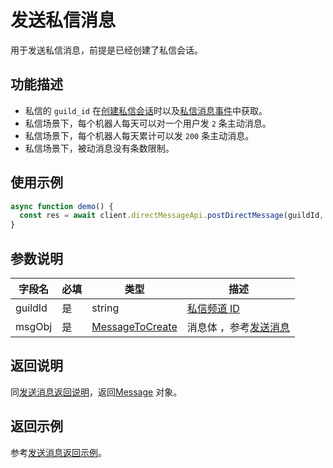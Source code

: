 # 发送私信消息 <Badge text="v2.6.0" />

用于发送私信消息，前提是已经创建了私信会话。

## 功能描述

- 私信的 `guild_id` 在[创建私信会话](post_dms.md)时以及[私信消息事件](../../api/gateway/direct_message.md)中获取。
- 私信场景下，每个机器人每天可以对一个用户发 `2` 条主动消息。
- 私信场景下，每个机器人每天累计可以发 `200` 条主动消息。
- 私信场景下，被动消息没有条数限制。

## 使用示例

```js
async function demo() {
  const res = await client.directMessageApi.postDirectMessage(guildId, msgObj);
}
```

## 参数说明

| 字段名  | 必填 | 类型                                                           | 描述                                                 |
| ------- | ---- | -------------------------------------------------------------- | ---------------------------------------------------- |
| guildId | 是   | string                                                         | [私信频道 ID](../model/dms.md)                       |
| msgObj  | 是   | [MessageToCreate](../message/post_messages.md#messagetocreate) | 消息体 ，参考[发送消息](../message/post_messages.md) |

## 返回说明

同[发送消息返回说明](../message/post_messages.md#返回说明)，返回[Message](../message/post_messages.md#message) 对象。

## 返回示例

参考[发送消息返回示例](../message/post_messages.md#返回示例)。
